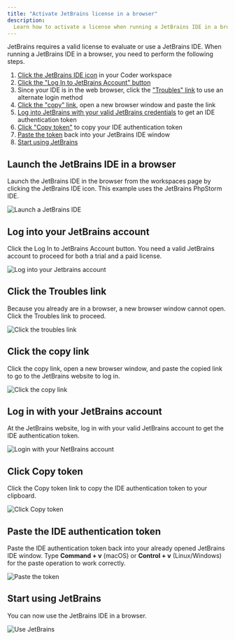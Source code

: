```yaml
---
title: "Activate JetBrains license in a browser"
description:
  Learn how to activate a license when running a JetBrains IDE in a browser.
---
```


JetBrains requires a valid license to evaluate or use a JetBrains IDE. When
running a JetBrains IDE in a browser, you need to perform the following steps.

1. [Click the JetBrains IDE icon](activate-jetbrains-licensing.md#launch-the-jetbrains-ide-in-a-browser)
   in your Coder workspace
1. [Click the "Log In to JetBrains Account" button](activate-jetbrains-licensing.md#log-into-your-jetbrains-account)
1. Since your IDE is in the web browser, click the
   ["Troubles" link](activate-jetbrains-licensing.md#click-the-troubles-link) to
   use an alternate login method
1. [Click the "copy" link](activate-jetbrains-licensing.md#click-the-copy-link),
   open a new browser window and paste the link
1. [Log into JetBrains with your valid JetBrains credentials](activate-jetbrains-licensing.md#login-with-your-jetbrains-account)
   to get an IDE authentication token
1. [Click "Copy token"](activate-jetbrains-licensing.md#click-copy-token) to
   copy your IDE authentication token
1. [Paste the token](activate-jetbrains-licensing.md#paste-the-ide-authentication-token)
   back into your JetBrains IDE window
1. [Start using JetBrains](activate-jetbrains-licensing.md#start-using-jetbrains)

## Launch the JetBrains IDE in a browser

Launch the JetBrains IDE in the browser from the workspaces page by clicking the
JetBrains IDE icon. This example uses the JetBrains PhpStorm IDE.

![Launch a JetBrains IDE](../../assets/workspaces/1-jb-projector-app.png)

## Log into your JetBrains account

Click the Log In to JetBrains Account button. You need a valid JetBrains account
to proceed for both a trial and a paid license.

![Log into your Jetbrains account](../../assets/workspaces/2-activate-jetbrains.png)

## Click the Troubles link

Because you already are in a browser, a new browser window cannot open. Click
the Troubles link to proceed.

![Click the troubles link](../../assets/workspaces/3-login-into-jetbrains.png)

## Click the copy link

Click the copy link, open a new browser window, and paste the copied link to go
to the JetBrains website to log in.

![Click the copy link](../../assets/workspaces/4-troubles-activate-jetbrains.png)

## Log in with your JetBrains account

At the JetBrains website, log in with your valid JetBrains account to get the IDE
authentication token.

![Login with your NetBrains account](../../assets/workspaces/5-jetbrains-login.png)

## Click Copy token

Click the Copy token link to copy the IDE authentication token to your
clipboard.

![Click Copy token](../../assets/workspaces/6-ide-auth-token.png)

## Paste the IDE authentication token

Paste the IDE authentication token back into your already opened JetBrains IDE
window. Type **Command + v** (macOS) or **Control + v** (Linux/Windows) for the
paste operation to work correctly.

![Paste the token](../../assets/workspaces/7-cmd-v-ctrl-v-auth-token.png)

## Start using JetBrains

You can now use the JetBrains IDE in a browser.

![Use JetBrains](../../assets/workspaces/9-authorized-in-ide.png)
